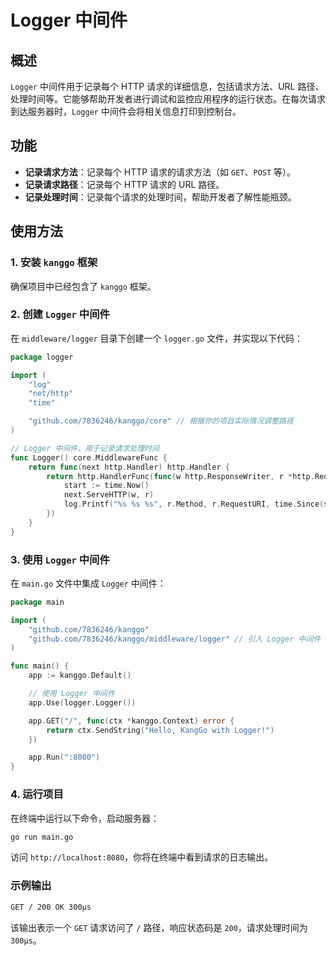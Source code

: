 # Logger 中间件

## 概述

`Logger` 中间件用于记录每个 HTTP 请求的详细信息，包括请求方法、URL
路径、处理时间等。它能够帮助开发者进行调试和监控应用程序的运行状态。在每次请求到达服务器时，`Logger` 中间件会将相关信息打印到控制台。

## 功能

- **记录请求方法**：记录每个 HTTP 请求的请求方法（如 `GET`、`POST` 等）。
- **记录请求路径**：记录每个 HTTP 请求的 URL 路径。
- **记录处理时间**：记录每个请求的处理时间，帮助开发者了解性能瓶颈。

## 使用方法

### 1. 安装 `kanggo` 框架

确保项目中已经包含了 `kanggo` 框架。

### 2. 创建 `Logger` 中间件

在 `middleware/logger` 目录下创建一个 `logger.go` 文件，并实现以下代码：

```go
package logger

import (
    "log"
    "net/http"
    "time"

    "github.com/7836246/kanggo/core" // 根据你的项目实际情况调整路径
)

// Logger 中间件，用于记录请求处理时间
func Logger() core.MiddlewareFunc {
    return func(next http.Handler) http.Handler {
        return http.HandlerFunc(func(w http.ResponseWriter, r *http.Request) {
            start := time.Now()
            next.ServeHTTP(w, r)
            log.Printf("%s %s %s", r.Method, r.RequestURI, time.Since(start))
        })
    }
}
```

### 3. 使用 `Logger` 中间件

在 `main.go` 文件中集成 `Logger` 中间件：

```go
package main

import (
    "github.com/7836246/kanggo"
    "github.com/7836246/kanggo/middleware/logger" // 引入 Logger 中间件
)

func main() {
    app := kanggo.Default()

    // 使用 Logger 中间件
    app.Use(logger.Logger())

    app.GET("/", func(ctx *kanggo.Context) error {
        return ctx.SendString("Hello, KangGo with Logger!")
    })

    app.Run(":8080")
}
```

### 4. 运行项目

在终端中运行以下命令，启动服务器：

```bash
go run main.go
```

访问 `http://localhost:8080`，你将在终端中看到请求的日志输出。

### 示例输出

```bash
GET / 200 OK 300µs
```

该输出表示一个 `GET` 请求访问了 `/` 路径，响应状态码是 `200`，请求处理时间为 `300µs`。
